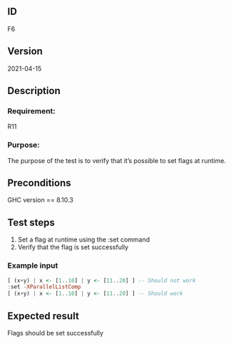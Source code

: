 ## ID

F6

## Version

2021-04-15

## Description

### Requirement: 
R11

### Purpose:
The purpose of the test is to verify that it’s possible to set flags at runtime.

## Preconditions
GHC version == 8.10.3

## Test steps
1. Set a flag at runtime using the :set command
2. Verify that the flag is set successfully

### Example input

```haskell
[ (x+y) | x <- [1..10] | y <- [11..20] ] -- Should not work
:set -XParallelListComp
[ (x+y) | x <- [1..10] | y <- [11..20] ] -- Should work
```

## Expected result

Flags should be set successfully